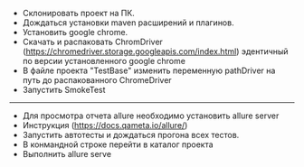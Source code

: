 - Склонировать проект на ПК.
- Дождаться установки maven расширений и плагинов.
- Установить google chrome.
- Скачать и распаковать ChromDriver (https://chromedriver.storage.googleapis.com/index.html) эдентичный по версии установленного google chrome
- В файле проекта "TestBase" изменить переменную pathDriver на путь до распакованного ChromeDriver
- Запустить  SmokeTest
_____________________________________________

- Для просмотра отчета allure необходимо установить allure server
- Инструкция (https://docs.qameta.io/allure/)
- Запустить автотесты и дождаться прогона всех тестов.
- В конмандной строке перейти в каталог проекта
- Выполнить allure serve

